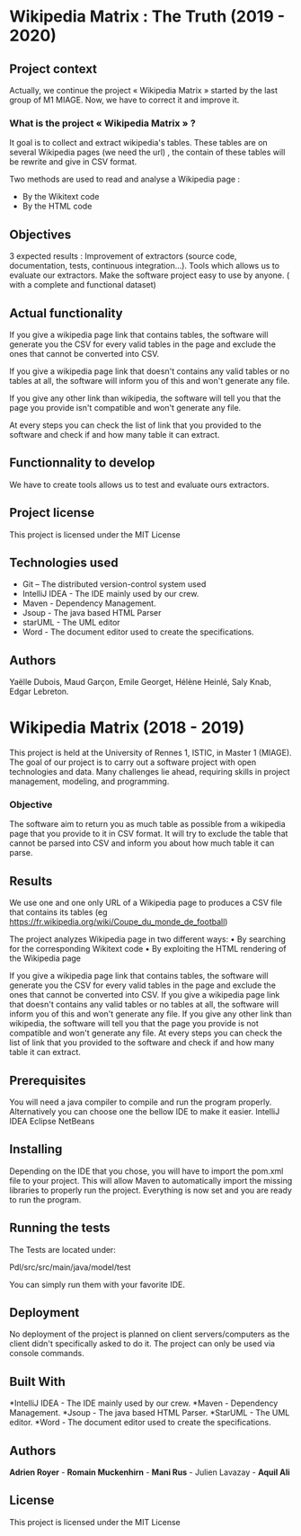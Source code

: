 
# Wikipedia Matrix : The Truth (2019 - 2020)

## Project context

Actually, we continue the project « Wikipedia Matrix » started by the last group of M1 MIAGE. Now, we have to correct it and improve it. 

### What is the project « Wikipedia Matrix » ?

It goal is to collect and extract wikipedia's tables. These tables are on several Wikipedia pages (we need the url) , the contain of these tables will be rewrite and give in CSV format.

Two methods are used to read and analyse a Wikipedia page :
* By the Wikitext code
* By the HTML code


## Objectives

3 expected results :
Improvement of extractors (source code, documentation, tests, continuous integration...).
Tools which allows us to evaluate our extractors.
Make the software project easy to use by anyone. ( with a complete and functional dataset)


## Actual functionality

If you give a wikipedia page link that contains tables, the software will generate you the CSV for every valid tables in the page and exclude the ones that cannot be converted into CSV. 

If you give a wikipedia page link that doesn't contains any valid tables or no tables at all, the software will inform you of this and won't generate any file. 

If you give any other link than wikipedia, the software will tell you that the page you provide isn't compatible and won't generate any file. 

At every steps you can check the list of link that you provided to the software and check if and how many table it can extract. 


## Functionnality to develop

We have to create tools allows us to test and evaluate ours extractors.


## Project license

This project is licensed under the MIT License 


## Technologies used

* Git – The distributed version-control system used
* IntelliJ IDEA - The IDE mainly used by our crew. 
* Maven - Dependency Management. 
* Jsoup - The java based HTML Parser 
* starUML - The UML editor 
* Word - The document editor used to create the specifications. 


## Authors

Yaëlle Dubois, Maud Garçon, Emile Georget, Hélène Heinlé, Saly Knab, Edgar Lebreton.



# Wikipedia Matrix (2018 - 2019)

This project is held at the University of Rennes 1, ISTIC, in Master 1 (MIAGE).
The goal of our project is to carry out a software project with open technologies and data.
Many challenges lie ahead, requiring skills in project management, modeling, and programming.


### Objective

The software aim to return you as much table as possible from a wikipedia page that you provide to it in CSV format. 
It will try to exclude the table that cannot be parsed into CSV and inform you about how much table it can parse.


## Results

We use one and one only URL of a Wikipedia page to produces a CSV file that contains its tables  (eg https://fr.wikipedia.org/wiki/Coupe_du_monde_de_football)

The project analyzes Wikipedia page in two different ways:
• By searching for the corresponding Wikitext code
• By exploiting the HTML rendering of the Wikipedia page

If you give a wikipedia page link that contains tables, the software will generate you the CSV for every valid tables in the page and exclude the ones that cannot be converted into CSV.
If you give a wikipedia page link that doesn't contains any valid tables or no tables at all, the software will inform you of this and won't generate any file.
If you give any other link than wikipedia, the software will tell you that the page you provide is not compatible and won't generate any file.
At every steps you can check the list of link that you provided to the software and check if and how many table it can extract.

## Prerequisites

You will need a java compiler to compile and run the program properly. Alternatively you can choose one the bellow IDE to make it easier.
IntelliJ IDEA
Eclipse
NetBeans


## Installing

Depending on the IDE that you chose, you will have to import the pom.xml file to your project. 
This will allow Maven to automatically import the missing libraries to properly run the project.
Everything is now set and you are ready to run the program.

## Running the tests

The Tests are located under:

Pdl/src/src/main/java/model/test

You can simply run them with your favorite IDE.


## Deployment

No deployment of the project is planned on client servers/computers as the client didn't specifically asked to do it. 
The project can only be used via console commands.


## Built With

*IntelliJ IDEA - The IDE mainly used by our crew.
*Maven - Dependency Management.
*Jsoup - The java based HTML Parser.
*StarUML - The UML editor.
*Word - The document editor used to create the specifications.

## Authors

**Adrien Royer** - **Romain Muckenhirn** - **Mani Rus** - Julien Lavazay - **Aquil Ali**


## License

This project is licensed under the MIT License



